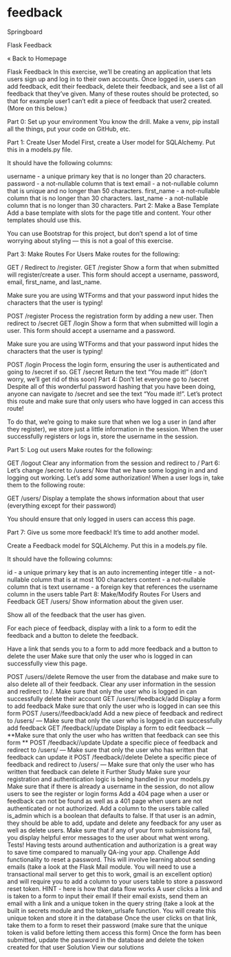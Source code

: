 # feedback

Springboard

Flask Feedback

« Back to Homepage

Flask Feedback
In this exercise, we’ll be creating an application that lets users sign up and log in to their own accounts. Once logged in, users can add feedback, edit their feedback, delete their feedback, and see a list of all feedback that they’ve given. Many of these routes should be protected, so that for example user1 can’t edit a piece of feedback that user2 created. (More on this below.)

Part 0: Set up your environment
You know the drill. Make a venv, pip install all the things, put your code on GitHub, etc.

Part 1: Create User Model
First, create a User model for SQLAlchemy. Put this in a models.py file.

It should have the following columns:

username - a unique primary key that is no longer than 20 characters.
password - a not-nullable column that is text
email - a not-nullable column that is unique and no longer than 50 characters.
first_name - a not-nullable column that is no longer than 30 characters.
last_name - a not-nullable column that is no longer than 30 characters.
Part 2: Make a Base Template
Add a base template with slots for the page title and content. Your other templates should use this.

You can use Bootstrap for this project, but don’t spend a lot of time worrying about styling — this is not a goal of this exercise.

Part 3: Make Routes For Users
Make routes for the following:

GET /
Redirect to /register.
GET /register
Show a form that when submitted will register/create a user. This form should accept a username, password, email, first_name, and last_name.

Make sure you are using WTForms and that your password input hides the characters that the user is typing!

POST /register
Process the registration form by adding a new user. Then redirect to /secret
GET /login
Show a form that when submitted will login a user. This form should accept a username and a password.

Make sure you are using WTForms and that your password input hides the characters that the user is typing!

POST /login
Process the login form, ensuring the user is authenticated and going to /secret if so.
GET /secret
Return the text “You made it!” (don’t worry, we’ll get rid of this soon)
Part 4: Don’t let everyone go to /secret
Despite all of this wonderful password hashing that you have been doing, anyone can navigate to /secret and see the text “You made it!”. Let’s protect this route and make sure that only users who have logged in can access this route!

To do that, we’re going to make sure that when we log a user in (and after they register), we store just a little information in the session. When the user successfully registers or logs in, store the username in the session.

Part 5: Log out users
Make routes for the following:

GET /logout
Clear any information from the session and redirect to /
Part 6: Let’s change /secret to /users/<username>
Now that we have some logging in and and logging out working. Let’s add some authorization! When a user logs in, take them to the following route:

GET /users/<username>
Display a template the shows information about that user (everything except for their password)

You should ensure that only logged in users can access this page.

Part 7: Give us some more feedback!
It’s time to add another model.

Create a Feedback model for SQLAlchemy. Put this in a models.py file.

It should have the following columns:

id - a unique primary key that is an auto incrementing integer
title - a not-nullable column that is at most 100 characters
content - a not-nullable column that is text
username - a foreign key that references the username column in the users table
Part 8: Make/Modify Routes For Users and Feedback
GET /users/<username>
Show information about the given user.

Show all of the feedback that the user has given.

For each piece of feedback, display with a link to a form to edit the feedback and a button to delete the feedback.

Have a link that sends you to a form to add more feedback and a button to delete the user Make sure that only the user who is logged in can successfully view this page.

POST /users/<username>/delete
Remove the user from the database and make sure to also delete all of their feedback. Clear any user information in the session and redirect to /. Make sure that only the user who is logged in can successfully delete their account
GET /users/<username>/feedback/add
Display a form to add feedback Make sure that only the user who is logged in can see this form
POST /users/<username>/feedback/add
Add a new piece of feedback and redirect to /users/<username> — Make sure that only the user who is logged in can successfully add feedback
GET /feedback/<feedback-id>/update
Display a form to edit feedback — **Make sure that only the user who has written that feedback can see this form **
POST /feedback/<feedback-id>/update
Update a specific piece of feedback and redirect to /users/<username> — Make sure that only the user who has written that feedback can update it
POST /feedback/<feedback-id>/delete
Delete a specific piece of feedback and redirect to /users/<username> — Make sure that only the user who has written that feedback can delete it
Further Study
Make sure your registration and authentication logic is being handled in your models.py
Make sure that if there is already a username in the session, do not allow users to see the register or login forms
Add a 404 page when a user or feedback can not be found as well as a 401 page when users are not authenticated or not authorized.
Add a column to the users table called is_admin which is a boolean that defaults to false. If that user is an admin, they should be able to add, update and delete any feedback for any user as well as delete users.
Make sure that if any of your form submissions fail, you display helpful error messages to the user about what went wrong.
Tests! Having tests around authentication and authorization is a great way to save time compared to manually QA-ing your app.
Challenge Add functionality to reset a password. This will involve learning about sending emails (take a look at the Flask Mail module. You will need to use a transactional mail server to get this to work, gmail is an excellent option) and will require you to add a column to your users table to store a password reset token. HINT - here is how that data flow works
A user clicks a link and is taken to a form to input their email
If their email exists, send them an email with a link and a unique token in the query string (take a look at the built in secrets module and the token_urlsafe function. You will create this unique token and store it in the database
Once the user clicks on that link, take them to a form to reset their password (make sure that the unique token is valid before letting them access this form)
Once the form has been submitted, update the password in the database and delete the token created for that user
Solution
View our solutions